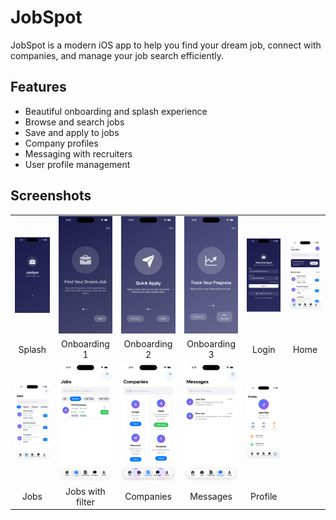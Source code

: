 # JobSpot

JobSpot is a modern iOS app to help you find your dream job, connect with companies, and manage your job search efficiently.

## Features
- Beautiful onboarding and splash experience
- Browse and search jobs
- Save and apply to jobs
- Company profiles
- Messaging with recruiters
- User profile management

## Screenshots

<table>
  <tr>
    <td><img src="app_screenshots/Splash.png" width="200"/></td>
    <td><img src="app_screenshots/Onboarding 1.png" width="200"/></td>
    <td><img src="app_screenshots/Onboardinf 2.png" width="200"/></td>
    <td><img src="app_screenshots/Onboarding 3.png" width="200"/></td>
    <td><img src="app_screenshots/Login.png" width="200"/></td>
    <td><img src="app_screenshots/Home.png" width="200"/></td>
  </tr>
  <tr>
    <td align="center">Splash</td>
    <td align="center">Onboarding 1</td>
    <td align="center">Onboarding 2</td>
    <td align="center">Onboarding 3</td>
    <td align="center">Login</td>
    <td align="center">Home</td>
  </tr>
  <tr>
    <td><img src="app_screenshots/Jobs.png" width="200"/></td>
    <td><img src="app_screenshots/Jobs with filter.png" width="200"/></td>
    <td><img src="app_screenshots/Companies.png" width="200"/></td>
    <td><img src="app_screenshots/Messages.png" width="200"/></td>
    <td><img src="app_screenshots/Profile.png" width="200"/></td>
    <td></td>
  </tr>
  <tr>
    <td align="center">Jobs</td>
    <td align="center">Jobs with filter</td>
    <td align="center">Companies</td>
    <td align="center">Messages</td>
    <td align="center">Profile</td>
    <td></td>
  </tr>
</table> 